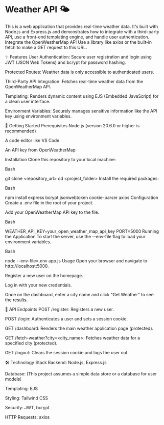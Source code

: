 # Weather API 🌤️
This is a web application that provides real-time weather data. It's built with Node.js and Express.js and demonstrates how to integrate with a third-party API, use a front-end templating engine, and handle user authentication.
Integrate the OpenWeatherMap API
Use a library like axios or the built-in fetch to make a GET request to this URL.

✨ Features
User Authentication: Secure user registration and login using JWT (JSON Web Tokens) and bcrypt for password hashing.

Protected Routes: Weather data is only accessible to authenticated users.

Third-Party API Integration: Fetches real-time weather data from the OpenWeatherMap API.

Templating: Renders dynamic content using EJS (Embedded JavaScript) for a clean user interface.

Environment Variables: Securely manages sensitive information like the API key using environment variables.

🚀 Getting Started
Prerequisites
Node.js (version 20.6.0 or higher is recommended)

A code editor like VS Code

An API key from OpenWeatherMap

Installation
Clone this repository to your local machine:

Bash

git clone <repository_url>
cd <project_folder>
Install the required packages:

Bash

npm install express bcrypt jsonwebtoken cookie-parser axios
Configuration
Create a .env file in the root of your project.

Add your OpenWeatherMap API key to the file.

Bash

WEATHER_API_KEY=your_open_weather_map_api_key
PORT=5000
Running the Application
To start the server, use the --env-file flag to load your environment variables.

Bash

node --env-file=.env app.js
Usage
Open your browser and navigate to http://localhost:5000.

Register a new user on the homepage.

Log in with your new credentials.

Once on the dashboard, enter a city name and click "Get Weather" to see the results.

📄 API Endpoints
POST /register: Registers a new user.

POST /login: Authenticates a user and sets a session cookie.

GET /dashboard: Renders the main weather application page (protected).

GET /fetch-weather?city=<city_name>: Fetches weather data for a specified city (protected).

GET /logout: Clears the session cookie and logs the user out.

🛠️ Technology Stack
Backend: Node.js, Express.js

Database: (This project assumes a simple data store or a database for user models)

Templating: EJS

Styling: Tailwind CSS

Security: JWT, bcrypt

HTTP Requests: axios

